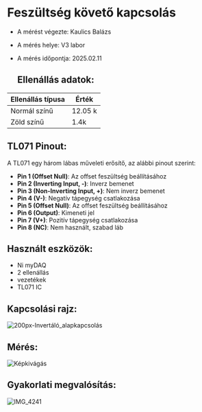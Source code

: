 # Feszültség követő kapcsolás

- A mérést végezte: Kaulics Balázs
- A mérés helye: V3 labor
- A mérés időpontja: 2025.02.11

  ## Ellenállás adatok:
| Ellenállás típusa    | Érték  | 
|----------------------|--------|
| Normál színű         | 12.05 k|
| Zöld színű           | 1.4k  |

## TL071 Pinout:
A TL071 egy három lábas műveleti erősítő, az alábbi pinout szerint:

- **Pin 1 (Offset Null)**: Az offset feszültség beállításához
- **Pin 2 (Inverting Input, -)**: Inverz bemenet
- **Pin 3 (Non-Inverting Input, +)**: Nem inverz bemenet
- **Pin 4 (V-)**: Negatív tápegység csatlakozása
- **Pin 5 (Offset Null)**: Az offset feszültség beállításához
- **Pin 6 (Output)**: Kimeneti jel
- **Pin 7 (V+)**: Pozitív tápegység csatlakozása
- **Pin 8 (NC)**: Nem használt, szabad láb
## Használt eszközök:
- Ni myDAQ
- 2 ellenállás
- vezetékek
- TL071 IC

## Kapcsolási rajz:
![200px-Invertáló_alapkapcsolás](https://github.com/user-attachments/assets/591e7511-cca6-4bd8-b31b-6d1a7a3e10c5)

## Mérés:
![Képkivágás](https://github.com/user-attachments/assets/728232a1-654a-489f-9ebc-88a118623cfd)


## Gyakorlati megvalósítás:
![IMG_4241](https://github.com/user-attachments/assets/d5b470a9-3641-415e-9130-2befa0502388)
